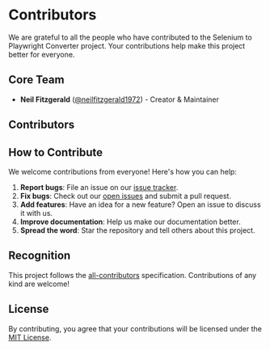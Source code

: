 # Contributors

We are grateful to all the people who have contributed to the Selenium to Playwright Converter project. Your contributions help make this project better for everyone.

## Core Team

- **Neil Fitzgerald** ([@neilfitzgerald1972](https://github.com/neilfitzgerald1972)) - Creator & Maintainer

## Contributors

<!-- ALL-CONTRIBUTORS-LIST:START - Do not remove or modify this section -->
<!-- prettier-ignore-start -->
<!-- markdownlint-disable -->
<!-- markdownlint-restore -->
<!-- prettier-ignore-end -->
<!-- ALL-CONTRIBUTORS-LIST:END -->

## How to Contribute

We welcome contributions from everyone! Here's how you can help:

1. **Report bugs**: File an issue on our [issue tracker](https://github.com/neilfitzgerald1972/selenium-playwright-converter-ts/issues).
2. **Fix bugs**: Check out our [open issues](https://github.com/neilfitzgerald1972/selenium-playwright-converter-ts/issues) and submit a pull request.
3. **Add features**: Have an idea for a new feature? Open an issue to discuss it with us.
4. **Improve documentation**: Help us make our documentation better.
5. **Spread the word**: Star the repository and tell others about this project.

## Recognition

This project follows the [all-contributors](https://allcontributors.org) specification. Contributions of any kind are welcome!

## License

By contributing, you agree that your contributions will be licensed under the [MIT License](LICENSE).
